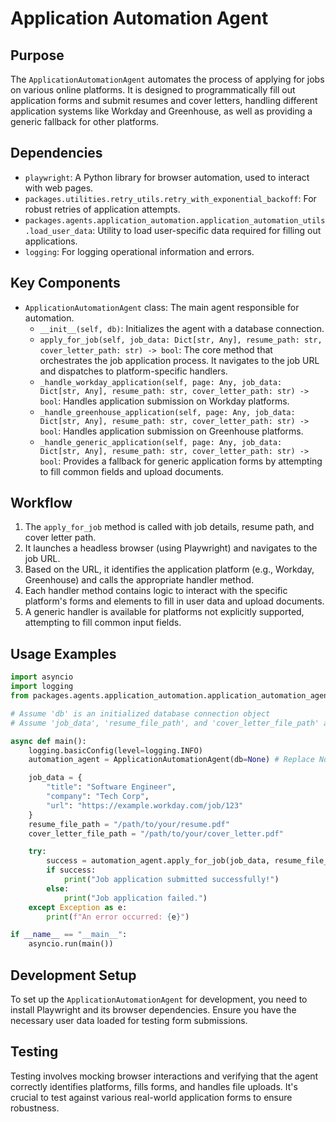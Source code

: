# Application Automation Agent

## Purpose
The `ApplicationAutomationAgent` automates the process of applying for jobs on various online platforms. It is designed to programmatically fill out application forms and submit resumes and cover letters, handling different application systems like Workday and Greenhouse, as well as providing a generic fallback for other platforms.

## Dependencies
- `playwright`: A Python library for browser automation, used to interact with web pages.
- `packages.utilities.retry_utils.retry_with_exponential_backoff`: For robust retries of application attempts.
- `packages.agents.application_automation.application_automation_utils.load_user_data`: Utility to load user-specific data required for filling out applications.
- `logging`: For logging operational information and errors.

## Key Components
- `ApplicationAutomationAgent` class: The main agent responsible for automation.
  - `__init__(self, db)`: Initializes the agent with a database connection.
  - `apply_for_job(self, job_data: Dict[str, Any], resume_path: str, cover_letter_path: str) -> bool`: The core method that orchestrates the job application process. It navigates to the job URL and dispatches to platform-specific handlers.
  - `_handle_workday_application(self, page: Any, job_data: Dict[str, Any], resume_path: str, cover_letter_path: str) -> bool`: Handles application submission on Workday platforms.
  - `_handle_greenhouse_application(self, page: Any, job_data: Dict[str, Any], resume_path: str, cover_letter_path: str) -> bool`: Handles application submission on Greenhouse platforms.
  - `_handle_generic_application(self, page: Any, job_data: Dict[str, Any], resume_path: str, cover_letter_path: str) -> bool`: Provides a fallback for generic application forms by attempting to fill common fields and upload documents.

## Workflow
1. The `apply_for_job` method is called with job details, resume path, and cover letter path.
2. It launches a headless browser (using Playwright) and navigates to the job URL.
3. Based on the URL, it identifies the application platform (e.g., Workday, Greenhouse) and calls the appropriate handler method.
4. Each handler method contains logic to interact with the specific platform's forms and elements to fill in user data and upload documents.
5. A generic handler is available for platforms not explicitly supported, attempting to fill common input fields.

## Usage Examples
```python
import asyncio
import logging
from packages.agents.application_automation.application_automation_agent import ApplicationAutomationAgent

# Assume 'db' is an initialized database connection object
# Assume 'job_data', 'resume_file_path', and 'cover_letter_file_path' are prepared

async def main():
    logging.basicConfig(level=logging.INFO)
    automation_agent = ApplicationAutomationAgent(db=None) # Replace None with actual db connection

    job_data = {
        "title": "Software Engineer",
        "company": "Tech Corp",
        "url": "https://example.workday.com/job/123"
    }
    resume_file_path = "/path/to/your/resume.pdf"
    cover_letter_file_path = "/path/to/your/cover_letter.pdf"

    try:
        success = automation_agent.apply_for_job(job_data, resume_file_path, cover_letter_file_path)
        if success:
            print("Job application submitted successfully!")
        else:
            print("Job application failed.")
    except Exception as e:
        print(f"An error occurred: {e}")

if __name__ == "__main__":
    asyncio.run(main())
```

## Development Setup
To set up the `ApplicationAutomationAgent` for development, you need to install Playwright and its browser dependencies. Ensure you have the necessary user data loaded for testing form submissions.

## Testing
Testing involves mocking browser interactions and verifying that the agent correctly identifies platforms, fills forms, and handles file uploads. It's crucial to test against various real-world application forms to ensure robustness.